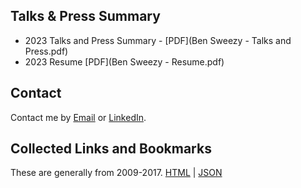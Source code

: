 ## Talks & Press Summary
* 2023 Talks and Press Summary - [PDF](Ben Sweezy - Talks and Press.pdf)
* 2023 Resume [PDF](Ben Sweezy - Resume.pdf)

## Contact
Contact me by [Email](mailto:sweezyconsulting@gmail.com) or [LinkedIn](https://www.linkedin.com/in/ben-sweezy-91514720/).

## Collected Links and Bookmarks
These are generally from 2009-2017. [HTML](pinboard_export.2022.09.01_15.08.html) | [JSON](pinboard_export.2022.09.01_15.08.json)
